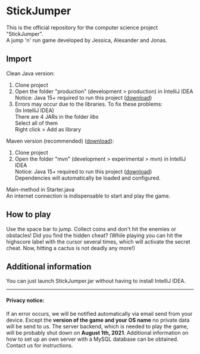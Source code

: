 # StickJumper

This is the official repository for the computer science project "StickJumper".<br>
A jump 'n' run game developed by Jessica, Alexander and Jonas.

## Import

Clean Java version:
1. Clone project
2. Open the folder "production" (development > production) in IntelliJ IDEA<br>
	Notice: Java 15+ required to run this project ([download](https://adoptopenjdk.net/archive.html?variant=openjdk15&jvmVariant=hotspot))<br>
3. Errors may occur due to the libraries. To fix these problems: <br>
	(In IntelliJ IDEA) <br>
	There are 4 JARs in the folder _libs_<br>
	Select all of them<br>
	Right click > Add as library
	
Maven version (recommended) ([download](https://maven.apache.org/download.cgi)):<br>
1. Clone project
2.  Open the folder "mvn" (development > experimental > mvn) in IntelliJ IDEA<br>
	Notice: Java 15+ required to run this project ([download](https://adoptopenjdk.net/archive.html?variant=openjdk15&jvmVariant=hotspot))<br>
	Dependencies will automatically be loaded and configured.

Main-method in Starter.java<br>
An internet connection is indispensable to start and play the game.

## How to play

Use the space bar to jump. Collect coins and don't hit the enemies or obstacles! Did you find the hidden cheat?
(While playing you can hit the highscore label with the cursor several times, which will activate the secret cheat. Now, hitting a cactus is not deadly any more!)

## Additional information

You can just launch StickJumper.jar without having to install IntelliJ IDEA.

---
#### Privacy notice:
If an error occurs, we will be notified automatically via email send from your device. Except the **version of the game and your OS name** no private data will be send to us.
The server backend, which is needed to play the game, will be probably shut down on **August 1th, 2021**. Additional information on how to set up an own server with a MySQL database can be obtained. Contact us for instructions.
